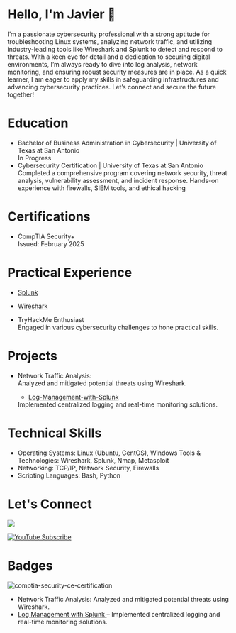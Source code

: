 # Hello, I'm Javier 👋

I’m a passionate cybersecurity professional with a strong aptitude for troubleshooting Linux systems, analyzing network traffic, and utilizing industry-leading tools like Wireshark and Splunk to detect and respond to threats. With a keen eye for detail and a dedication to securing digital environments, I’m always ready to dive into log analysis, network monitoring, and ensuring robust security measures are in place. As a quick learner, I am eager to apply my skills in safeguarding infrastructures and advancing cybersecurity practices. Let’s connect and secure the future together!

# Education
<ul><li>Bachelor of Business Administration in Cybersecurity | University of Texas at San Antonio</li>
In Progress
<li>Cybersecurity Certification | University of Texas at San Antonio</li>
Completed a comprehensive program covering network security, threat analysis,
vulnerability assessment, and incident response.
Hands-on experience with firewalls, SIEM tools, and ethical hacking</ul> 

# Certifications
<ul><li>CompTIA Security+</li>
Issued: February 2025</ul>

# Practical Experience
</html>
<!DOCTYPE html>
<html lang="en">
<head>
    <meta charset="UTF-8">
    <meta name="viewport" content="width=device-width, initial-scale=1.0">
</head>
<body>
    <ul>
        <li><a href="https://github.com/Jeum1331/Splunk" target="_blank">Splunk</a></li>
    </ul>
</body>

<!DOCTYPE html>
<html lang="en">
<head>
    <meta charset="UTF-8">
    <meta name="viewport" content="width=device-width, initial-scale=1.0">
</head>
<body>
    <ul>
        <li><a href="https://github.com/Jeum1331/Wireshark" target="_blank">Wireshark</a></li>
    </ul>
</body>

<ul><li>TryHackMe Enthusiast</li>
Engaged in various cybersecurity challenges to hone practical skills.</ul>

# Projects
<ul><li>Network Traffic Analysis:</li>
Analyzed and mitigated potential threats using Wireshark.
    
<html lang="en">
<head>
    <meta charset="UTF-8">
    <meta name="viewport" content="width=device-width, initial-scale=1.0">
</head>
<body>
    <ul>
        <li><a href="https:https://github.com/Jeum1331/Log-Management-with-Splunk" target="_blank">Log-Management-with-Splunk</a></li>
    </ul>
</body>
Implemented centralized logging and real-time monitoring solutions.</ul>

# Technical Skills
<ul><li>Operating Systems: Linux (Ubuntu, CentOS), Windows
Tools & Technologies: Wireshark, Splunk, Nmap, Metasploit</li>
<li>Networking: TCP/IP, Network Security, Firewalls</li>
<li>Scripting Languages: Bash, Python</li></ul>

# Let's Connect
<a href="https://linkedin.com/in/javier-urena-412402b7/"><img src="https://img.shields.io/badge/-LinkedIn-0072b1?&style=for-the-badge&logo=linkedin&logoColor=white" /></a>

<a href="https://www.youtube.com/channel/UCF2iwwAykVUWQcVsd_mV97Q" target="_blank">
    <img src="https://img.shields.io/badge/YouTube-Subscribe-red?logo=youtube&logoColor=white&style=for-the-badge" alt="YouTube Subscribe" />
</a>




# Badges
![comptia-security-ce-certification](https://github.com/user-attachments/assets/cbe1454c-e087-4968-bbdc-c98cac8fa86a)

<!DOCTYPE html>
<html lang="en">
<head>
    <meta charset="UTF-8">
    <meta name="viewport" content="width=device-width, initial-scale=1.0">
    <title>Cybersecurity Projects</title>
</head>
<body>
    <ul>
        <li>Network Traffic Analysis: Analyzed and mitigated potential threats using Wireshark.</li>
        <li>
            <a href="https://github.com/Jeum1331/Log-Management-with-Splunk" target="_blank">
                Log Management with Splunk
            </a> 
            – Implemented centralized logging and real-time monitoring solutions.
        </li>
    </ul>
</body>
</html>
